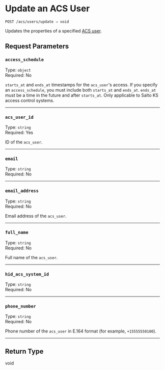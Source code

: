 # Update an ACS User

```
POST /acs/users/update ⇒ void
```

Updates the properties of a specified [ACS user](https://docs.seam.co/latest/capability-guides/access-systems/user-management).

## Request Parameters

### `access_schedule`

Type: `object`\
Required: No

`starts_at` and `ends_at` timestamps for the `acs_user`'s access. If you specify an `access_schedule`, you must include both `starts_at` and `ends_at`. `ends_at` must be a time in the future and after `starts_at`. Only applicable to Salto KS access control systems.

---

### `acs_user_id`

Type: `string`\
Required: Yes

ID of the `acs_user`.

---

### `email`

Type: `string`\
Required: No



---

### `email_address`

Type: `string`\
Required: No

Email address of the `acs_user`.

---

### `full_name`

Type: `string`\
Required: No

Full name of the `acs_user`.

---

### `hid_acs_system_id`

Type: `string`\
Required: No



---

### `phone_number`

Type: `string`\
Required: No

Phone number of the `acs_user` in E.164 format (for example, `+15555550100`).

---

## Return Type

void
